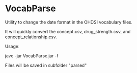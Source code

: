 # VocabParse
Utility to change the date format in the OHDSI vocabulary files.

It will quickly convert the concept.csv, drug_strength.csv, and concept_relationship.csv.

Usage:

jave -jar VocabParse.jar -f <folder>

Files will be saved in subfolder "parsed"
